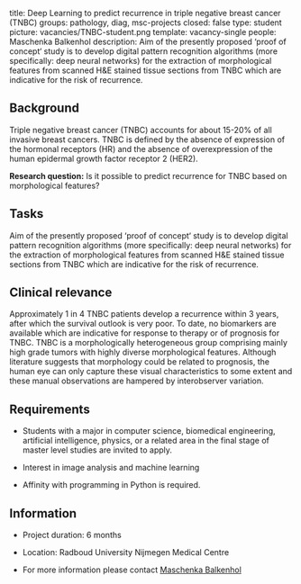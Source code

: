 title: Deep Learning to predict recurrence in triple negative breast cancer (TNBC)
groups: pathology, diag, msc-projects
closed: false
type: student
picture: vacancies/TNBC-student.png
template: vacancy-single
people: Maschenka Balkenhol
description: Aim of the presently proposed ‘proof of concept‘ study is to develop digital pattern recognition algorithms (more specifically: deep neural networks) for the extraction of morphological features from scanned H&E stained tissue sections from TNBC which are indicative for the risk of recurrence.


## Background

Triple negative breast cancer (TNBC) accounts for about 15-20% of all invasive breast cancers. TNBC is defined by the absence of expression of the hormonal receptors (HR) and the absence of overexpression of the human epidermal growth factor receptor 2 (HER2).

**Research question:**
Is it possible to predict recurrence for TNBC based on morphological features?

## Tasks

Aim of the presently proposed ‘proof of concept‘ study is to develop digital pattern recognition algorithms (more specifically: deep neural networks) for the extraction of morphological features from scanned H&E stained tissue sections from TNBC which are indicative for the risk of recurrence.

## Clinical relevance

Approximately 1 in 4 TNBC patients develop a recurrence within 3 years, after which the survival outlook is very poor. To date, no biomarkers are available which are indicative for response to therapy or of prognosis for TNBC. TNBC is a morphologically heterogeneous group comprising mainly high grade tumors with highly diverse morphological features. Although literature suggests that morphology could be related to prognosis, the human eye can only capture these visual characteristics to some extent and these manual observations are hampered by interobserver variation.

## Requirements

- Students with a major in computer science, biomedical engineering, artificial intelligence, physics, or a related area in the final stage of master level studies are invited to apply.

- Interest in image analysis and machine learning

- Affinity with programming in Python is required.

## Information

- Project duration: 6 months

- Location: Radboud University Nijmegen Medical Centre

- For more information please contact [Maschenka Balkenhol](https://www.computationalpathologygroup.eu/members/maschenka-balkenhol/)
